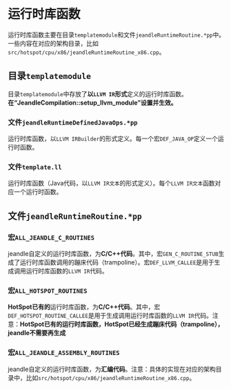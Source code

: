 # 运行时库函数

运行时库函数主要在目录`templatemodule`和文件`jeandleRuntimeRoutine.*pp`中。一些内容在对应的架构目录，比如`src/hotspot/cpu/x86/jeandleRuntimeRoutine_x86.cpp`。

## 目录`templatemodule`

目录`templatemodule`中存放了**以`LLVM IR`形式**定义的运行时库函数。**在“JeandleCompilation::setup_llvm_module”设置并生效。**

### 文件`jeandleRuntimeDefinedJavaOps.*pp`

运行时库函数，以`LLVM IRBuilder`的形式定义。每一个宏`DEF_JAVA_OP`定义一个运行时函数。

### 文件`template.ll`

运行时库函数（Java代码，以`LLVM IR文本`的形式定义）。每个`LLVM IR文本`函数对应一个运行时函数。

## 文件`jeandleRuntimeRoutine.*pp`

### 宏`ALL_JEANDLE_C_ROUTINES`

jeandle自定义的运行时库函数，为**C/C++代码**。其中，宏`GEN_C_ROUTINE_STUB`生成了运行时库函数调用的蹦床代码（trampoline）。宏`DEF_LLVM_CALLEE`是用于生成调用运行时库函数的`LLVM IR`代码。

### 宏`ALL_HOTSPOT_ROUTINES`

**HotSpot已有的**运行时库函数，为**C/C++代码**。其中，宏`DEF_HOTSPOT_ROUTINE_CALLEE`是用于生成调用运行时库函数的`LLVM IR`代码。注意：**HotSpot已有的运行时库函数，HotSpot已经生成蹦床代码（trampoline），jeandle不需要再生成**

### 宏`ALL_JEANDLE_ASSEMBLY_ROUTINES`

jeandle自定义的运行时库函数，为**汇编代码**。注意：具体的实现在对应的架构目录中，比如`src/hotspot/cpu/x86/jeandleRuntimeRoutine_x86.cpp`。

